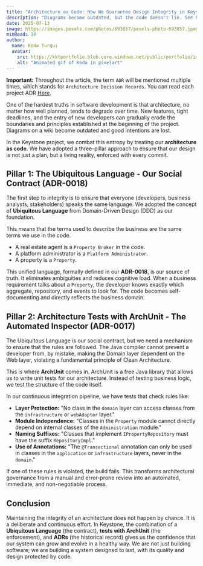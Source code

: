 ```yaml
---
title: "Architecture as Code: How We Guarantee Design Integrity in Keystone"
description: "Diagrams become outdated, but the code doesn't lie. See how we use a combination of DDD's Ubiquitous Language, architecture tests with ArchUnit, and ADRs to transform our design rules into living, executable artifacts, preventing architectural degradation."
date: 2025-07-13
image: https://images.pexels.com/photos/693857/pexels-photo-693857.jpeg?auto=compress&cs=tinysrgb&w=1260&h=750&dpr=1
minRead: 10
author:
  name: Koda Turqui
  avatar:
    src: https://kktportfolio.blob.core.windows.net/public/portfolio/images/Vdeo_Animado_Pronto-ezgif.webp
    alt: "Animated gif of Koda in pixelart"
---
```


**Important:** Throughout the article, the term `ADR` will be mentioned multiple times, which stands for `Architecture Decision Records`. You can read each project ADR [Here](https://github.com/koda-kaolinite/keystone_api/tree/main/docs/ARCHITECTURE-DESICION-LOG).

One of the hardest truths in software development is that architecture, no matter how well planned, tends to degrade over time. New features, tight deadlines, and the entry of new developers can gradually erode the boundaries and principles established at the beginning of the project. Diagrams on a wiki become outdated and good intentions are lost.

In the Keystone project, we combat this entropy by treating our **architecture as code**. We have adopted a three-pillar approach to ensure that our design is not just a plan, but a living reality, enforced with every commit.

## Pillar 1: The Ubiquitous Language - Our Social Contract (ADR-0018)

The first step to integrity is to ensure that everyone (developers, business analysts, stakeholders) speaks the same language. We adopted the concept of **Ubiquitous Language** from Domain-Driven Design (DDD) as our foundation.

This means that the terms used to describe the business are the same terms we use in the code.
-   A real estate agent is a `Property Broker` in the code.
-   A platform administrator is a `Platform Administrator`.
-   A property is a `Property`.

This unified language, formally defined in our **ADR-0018**, is our source of truth. It eliminates ambiguities and reduces cognitive load. When a business requirement talks about a `Property`, the developer knows exactly which aggregate, repository, and events to look for. The code becomes self-documenting and directly reflects the business domain.

## Pillar 2: Architecture Tests with ArchUnit - The Automated Inspector (ADR-0017)

The Ubiquitous Language is our social contract, but we need a mechanism to ensure that the rules are followed. The Java compiler cannot prevent a developer from, by mistake, making the Domain layer dependent on the Web layer, violating a fundamental principle of Clean Architecture.

This is where **ArchUnit** comes in. ArchUnit is a free Java library that allows us to write unit tests for our architecture. Instead of testing business logic, we test the structure of the code itself.

In our continuous integration pipeline, we have tests that check rules like:
-   **Layer Protection:** "No class in the `domain` layer can access classes from the `infrastructure` or `webAdapter` layer."
-   **Module Independence:** "Classes in the `Property` module cannot directly depend on internal classes of the `Administration` module."
-   **Naming Suffixes:** "Classes that implement `IPropertyRepository` must have the suffix `RepositoryImpl`."
-   **Use of Annotations:** "The `@Transactional` annotation can only be used in classes in the `application` or `infrastructure` layers, never in the `domain`."

If one of these rules is violated, the build fails. This transforms architectural governance from a manual and error-prone review into an automated, immediate, and non-negotiable process.

## Conclusion

Maintaining the integrity of an architecture does not happen by chance. It is a deliberate and continuous effort. In Keystone, the combination of a **Ubiquitous Language** (the contract), **tests with ArchUnit** (the enforcement), and **ADRs** (the historical record) gives us the confidence that our system can grow and evolve in a healthy way. We are not just building software; we are building a system designed to last, with its quality and design protected by code.
